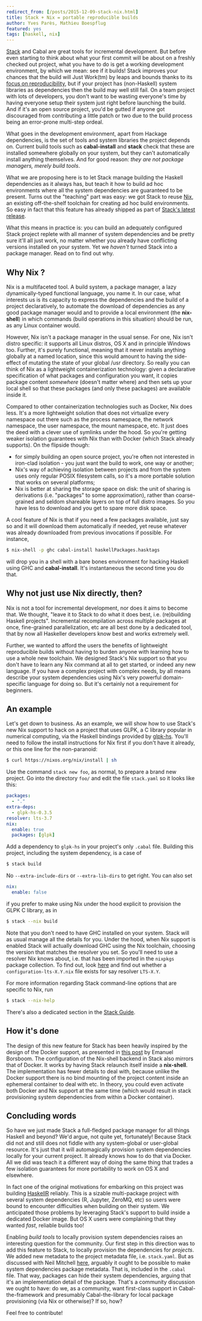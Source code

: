 ```yaml
---
redirect_from: [/posts/2015-12-09-stack-nix.html]
title: Stack + Nix = portable reproducible builds
author: Yves Parès, Mathieu Boespflug
featured: yes
tags: [haskell, nix]
---
```


[Stack](https://readthedocs.org/projects/stack/) and Cabal are great tools for incremental development. But before even starting to think about what your first commit will be about on a freshly checked out project, what you have to do is get a working development environment, by which we mean: see if it builds! Stack improves your chances that the build will Just Work(tm) by leaps and bounds thanks to its [focus on reproducibility](https://www.fpcomplete.com/blog/2015/06/why-is-stack-not-cabal), but if your project has (non-Haskell) system libraries as dependencies then the build may well still fail. On a team project with lots of developers, you don't want to be wasting everyone's time by having everyone setup their system just right before launching the build. And if it's an open source project, you'd be gutted if anyone got discouraged from contributing a little patch or two due to the build process being an error-prone multi-step ordeal.

What goes in the development environment, apart from Hackage dependencies, is the set of tools and system libraries the project depends on. Current build tools such as **cabal-install** and **stack** check that these are installed somewhere globally on your system, but they can't automatically install anything themselves. And for good reason: _they are not package managers, merely build tools_.

What we are proposing here is to let Stack manage building the Haskell dependencies as it always has, but teach it how to build ad hoc environments where all the system dependencies are guaranteed to be present. Turns out the "teaching" part was easy: we got Stack to reuse [Nix](https://nixos.org/nix/), an existing off-the-shelf toolchain for creating ad hoc build environments. So easy in fact that this feature has already shipped as part of [Stack's latest release](http://docs.haskellstack.org/en/v0.1.10.0/ChangeLog.html#).

<!--more-->

What this means in practice is: you can build an adequately configured Stack project replete with all manner of system dependencies and be pretty sure it'll all just work, no matter whether you already have conflicting versions installed on your system. Yet we _haven't_ turned Stack into a package manager. Read on to find out why.

## Why Nix ?

Nix is a multifaceted tool. A build system, a package manager, a lazy dynamically-typed functional language, you name it. In our case, what interests us is its capacity to express the dependencies and the build of a project declaratively, to automate the download of dependencies as any good package manager would and to provide a local environment (the **nix-shell**) in which commands (build operations in this situation) should be run, as any Linux container would.

However, Nix isn't a package manager in the usual sense. For one, Nix isn't distro specific: it supports all Linux distros, OS X and in principle Windows too. Further, it's purely functional, meaning that it never installs anything globally at a named location, since this would amount to having the side-effect of mutating the state of your global /usr directory. So really you can think of Nix as a lightweight containerization technology: given a declarative specification of what packages and configuration you want, it copies package content _somewhere_ (doesn't matter where) and then sets up your local shell so that these packages (and only these packages) are available inside it.

Compared to other containerization technologies such as Docker, Nix does less. It's a more lightweight solution that does not virtualize every namespace out there such as the process namespace, the network namespace, the user namespace, the mount namespace, etc. It just does the deed with a clever use of symlinks under the hood. So you're getting weaker isolation guarantees with Nix than with Docker (which Stack already supports). On the flipside though:

- for simply building an open source project, you're often not interested in iron-clad isolation - you just want the build to work, one way or another;
- Nix's way of achieving isolation between projects and from the system uses only regular POSIX filesystem calls, so it's a more portable solution that works on several platforms;
- Nix is better at sharing the storage space on disk: the unit of sharing is derivations (i.e. "packages" to some approximation), rather than coarse-grained and seldom shareable layers on top of full distro images. So you have less to download and you get to spare more disk space.

A cool feature of Nix is that if you need a few packages available, just say so and it will download them automatically if needed, yet reuse whatever was already downloaded from previous invocations if possible. For instance,

```bash
$ nix-shell -p ghc cabal-install haskellPackages.hasktags
```

will drop you in a shell with a bare bones environment for hacking Haskell using GHC and **cabal-install**. It's instantaneous the second time you do that.

## Why not just use Nix directly, then?

Nix is not a tool for incremental development, nor does it aims to become that. We thought, "leave it to Stack to do what it does best, i.e. (re)building Haskell projects". Incremental recompilation across multiple packages at once, fine-grained parallelization, etc are all best done by a dedicated tool, that by now all Haskeller developers know best and works extremely well.

Further, we wanted to afford the users the benefits of lightweight reproducible builds without having to burden anyone with learning how to use a whole new toolchain. We designed Stack's Nix support so that you don't have to learn any Nix command at all to get started, or indeed any new language. If you have a complex project with complex needs, by all means describe your system dependencies using Nix's very powerful domain-specific language for doing so. But it's certainly not a requirement for beginners.

## An example

Let's get down to business. As an example, we will show how to use Stack's new Nix support to hack on a project that uses GLPK, a C library popular in numerical computing, via the Haskell bindings provided by [glpk-hs](http://hackage.haskell.org/package/glpk-hs). You'll need to follow the install instructions for Nix first if you don't have it already, or this one line for the non-paranoid:

```bash
$ curl https://nixos.org/nix/install | sh
```

Use the command `stack new foo`, as normal, to prepare a brand new project. Go into the directory `foo/` and edit the file `stack.yaml` so it looks like this:

```yaml
packages:
  - "."
extra-deps:
  - glpk-hs-0.3.5
resolver: lts-3.7
nix:
  enable: true
  packages: [glpk]
```

Add a dependency to `glpk-hs` in your project's only `.cabal` file. Building this project, including the system dependency, is a case of

```bash
$ stack build
```

No `--extra-include-dirs` or `--extra-lib-dirs` to get right. You can also set

```yaml
nix:
  enable: false
```

if you prefer to make using Nix under the hood explicit to provision the GLPK C library, as in

```bash
$ stack --nix build
```

Note that you don't need to have GHC installed on your system. Stack will as usual manage all the details for you. Under the hood, when Nix support is enabled Stack will actually download GHC using the Nix toolchain, choosing the version that matches the resolver you set. So you'll need to use a resolver Nix knows about, i.e. that has been imported in the `nixpkgs` package collection. To find out, look [here](https://github.com/NixOS/nixpkgs/tree/master/pkgs/development/haskell-modules) and find out whether a `configuration-lts-X.Y.nix` file exists for say resolver `LTS-X.Y`.

For more information regarding Stack command-line options that are specific to Nix, run

```bash
$ stack --nix-help
```

There's also a dedicated section in the [Stack Guide](http://stack.readthedocs.org/en/stable/nix_integration.html).

## How it's done

The design of this new feature for Stack has been heavily inspired by the design of the Docker support, as presented in [this post](https://www.fpcomplete.com/blog/2015/08/stack-docker) by Emanuel Borsboom. The configuration of the Nix-shell backend in Stack also mirrors that of Docker. It works by having Stack relaunch itself inside a **nix-shell**. The implementation has fewer details to deal with, because unlike the Docker support there is no bind mounting of the project content inside an ephemeral container to deal with etc. In theory, you could even activate both Docker and Nix support at the same time (which would result in stack provisioning system dependencies from within a Docker container).

## Concluding words

So have we just made Stack a full-fledged package manager for all things Haskell and beyond? We'd argue, not quite yet, fortunately! Because Stack did not and still does not fiddle with any system-global or user-global resource. It's just that it will automagically provision system dependencies locally for your current project. It already knows how to do that via Docker. All we did was teach it a different way of doing the same thing that trades a few isolation guarantees for more portability to work on OS X and elsewhere.

In fact one of the original motivations for embarking on this project was building [HaskellR](http://tweag.github.io/HaskellR) reliably. This is a sizable multi-package project with several system dependencies (R, Jupyter, ZeroMQ, etc) so users were bound to encounter difficulties when building on their system. We anticipated those problems by leveraging Stack's support to build inside a dedicated Docker image. But OS X users were complaining that they wanted _fast_, reliable builds too!

Enabling _build tools_ to locally provision system dependencies raises an interesting question for the community. Our first step in this direction was to add this feature to Stack, to locally provision the dependencies for _projects_. We added new metadata to the project metadata file, i.e. `stack.yaml`. But as discussed with Neil Mitchell [here](https://github.com/commercialhaskell/stack/issues/1463), arguably it ought to be possible to make system dependencies package metadata. That is, included in the `.cabal` file. That way, packages can hide their system dependencies, arguing that it's an implementation detail of the package. That's a community discussion we ought to have: do we, as a community, want first-class support in Cabal-the-framework and presumably Cabal-the-library for local package provisioning (via Nix or otherwise)? If so, how?

Feel free to contribute!
